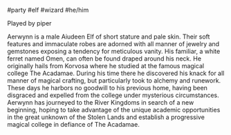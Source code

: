 #party #elf #wizard #he/him 

Played by piper

Aerwynn is a male Aiudeen Elf of short stature and pale skin. Their soft features and immaculate robes are adorned with all manner of jewelry and gemstones exposing a tendency for meticulous vanity. His familiar, a white ferret named Omen, can often be found draped around his neck. He originally hails from Korvosa where he studied at the famous magical college The Acadamae. During his time there he discovered his knack for all manner of magical crafting, but particularly took to alchemy and runework. These days he harbors no goodwill to his previous home, having been disgraced and expelled from the college under mysterious circumstances. Aerwynn has journeyed to the River Kingdoms in search of a new beginning, hoping to take advantage of the unique academic opportunities in the great unknown of the Stolen Lands and establish a progressive magical college in defiance of The Acadamae.